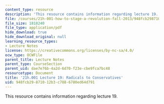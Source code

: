 ```yaml
---
content_type: resource
description: 'This resource contains information regarding lecture 19. '
file: /courses/21h-001-how-to-stage-a-revolution-fall-2013/948fcb29871012b3c7886780ed64d791_MIT21H_001F13_lec_19.pdf
file_size: 1818240
file_type: application/pdf
hide_download: true
hide_download_original: null
learning_resource_types:
- Lecture Notes
license: https://creativecommons.org/licenses/by-nc-sa/4.0/
ocw_type: OCWFile
parent_title: Lecture Notes
parent_type: CourseSection
parent_uid: dae7e76b-4a2d-6d70-f23e-cbe9fca7bc48
resourcetype: Document
title: '21h.001 Lecture 19: Radicals to Conservatives'
uid: 948fcb29-8710-12b3-c788-6780ed64d791
---
```

This resource contains information regarding lecture 19. 